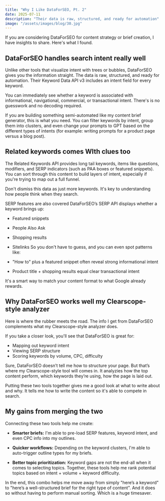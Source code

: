 ```yaml
---
title: "Why I Like DataForSEO, Pt. 2"
date: 2025-07-11
description: "Their data is raw, structured, and ready for automation"
image: "/assets/images/blog/30.jpg"
---
```

If you are considering DataForSEO for content strategy or brief creation, I have insights to share. Here's what I found.

## DataForSEO handles search intent really well
Unlike other tools that visualize intent with trees or bubbles, DataForSEO gives you the information straight. The data is raw, structured, and ready for automation. Their Keyword Data API v3 includes an intent field for every keyword.

You can immediately see whether a keyword is associated with informational, navigational, commercial, or transactional intent. There's is no guesswork and no decoding required.

If you are building something semi-automated like my content brief generator, this is what you need. You can filter keywords by intent, group them into clusters, and even change your prompts to GPT based on the different types of intents (for example: writing prompts for a product page versus a blog post).

## Related keywords comes WIth clues too
The Related Keywords API provides long tail keywords, items like questions, modifiers, and SERP indicators (such as PAA boxes or featured snippets). You can sort through this content to build layers of intent, especially if you're trying to map out a full funnel.

Don't dismiss this data as just more keywords. It's key to understanding how people think when they search.

SERP features are also covered
DataForSEO’s SERP API displays whether a keyword brings up:

- Featured snippets
- People Also Ask
- Shopping results

- Sitelinks
So you don't have to guess, and you can even spot patterns like:

- "How to" plus a featured snippet often reveal strong informational intent

- Product title + shopping results equal clear transactional intent

It's a smart way to match your content format to what Google already rewards.

## Why DataForSEO works well my Clearscope-style analyzer
Here is where the rubber meets the road. The info I get from DataForSEO complements what my Clearscope-style analyzer does.

If you take a closer look, you'll see that DataForSEO is great for:

- Mapping out keyword intent
- Viewing SERP structure
- Scoring keywords by volume, CPC, difficulty

Sure, DataForSEO doesn’t tell me how to structure your page. But that’s where my Clearscope-style tool will comes in. It analyzies how the top content perform, which keywords they’re using, how the page is laid out.

Putting these two tools together gives me a good look at what to write about and why. It tells me how to write the content so it's able to compete in search.

## My gains from merging the two
Connecting these two tools help me create:

- **Smarter briefs:** I'm able to pre-load SERP features, keyword intent, and even CPC info into my outlines.

- **Quicker workflows:** Depending on the keyword clusters, I'm able to auto-trigger outline types for my briefs.

- **Better topic prioritization:** Keyword gaps are not the end-all when it comes to selecting topics. Together, these tools help me rank potential topics based on intent + volume + keyword difficulty.

In the end, this combo helps me move away from simply "here’s a keyword" to "here’s a well-structured brief for the right type of content". And it does so without having to perform manual sorting. Which is a huge timesaver.

